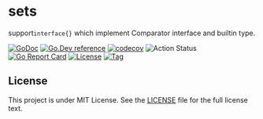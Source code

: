 # sets

support`interface{}` which implement Comparator interface and builtin type.

[![GoDoc](https://godoc.org/github.com/things-go/sets?status.svg)](https://godoc.org/github.com/things-go/sets)
[![Go.Dev reference](https://img.shields.io/badge/go.dev-reference-blue?logo=go&logoColor=white)](https://pkg.go.dev/github.com/things-go/sets?tab=doc)
[![codecov](https://codecov.io/gh/things-go/sets/branch/master/graph/badge.svg)](https://codecov.io/gh/things-go/sets)
![Action Status](https://github.com/things-go/sets/workflows/Go/badge.svg)
[![Go Report Card](https://goreportcard.com/badge/github.com/things-go/sets)](https://goreportcard.com/report/github.com/things-go/sets)
[![License](https://img.shields.io/github/license/things-go/sets)](https://github.com/things-go/sets/raw/master/LICENSE)
[![Tag](https://img.shields.io/github/v/tag/things-go/sets)](https://github.com/things-go/sets/tags)

## License

This project is under MIT License. See the [LICENSE](LICENSE) file for the full license text.
